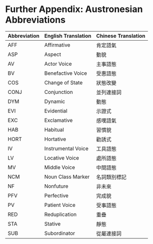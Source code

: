 # Further Appendix: Austronesian Abbreviations 

| Abbreviation | English Translation | Chinese Translation |
|--------------|---------------------|---------------------|
|AFF	|Affirmative|	肯定語氣|
|ASP	|Aspect	|動貌|
|AV|	Actor Voice|	主事語態|
|BV|	Benefactive Voice|	受惠語態|
|COS|	Change of State|	狀態改變|
|CONJ|	Conjunction|	並列連接詞|
|DYM|	Dynamic	|	動態|
|EVI	|Evidential|		示證式|
|EXC|	Exclamative	|感嘆語氣|
|HAB|	Habitual	|	習慣貌|
|HORT|	Hortative	|	勸誘式|
|IV|	Instrumental Voice	|工具語態|
|LV|	Locative Voice|		處所語態|
|MV	|	Middle Voice|	中間語態|
|NCM|	Noun Class Marker|	名詞類別標記|
|NF|	Nonfuture|	非未來|
|PFV|	Perfective|	完成貌|
|PV	|Patient Voice|	受事語態|
|RED|	Reduplication|	重疊|
|STA|	Stative	|	靜態|
|SUB|	Subordinator|	從屬連接詞|
